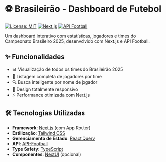 # ⚽ Brasileirão  - Dashboard de Futebol

[![License: MIT](https://img.shields.io/badge/License-MIT-blue.svg)](https://opensource.org/licenses/MIT)
[![Next.js](https://img.shields.io/badge/Next.js-13.3.2-black.svg)](https://nextjs.org/)
[![API Football](https://img.shields.io/badge/API-Football-green.svg)](https://www.api-football.com/)

Um dashboard interativo com estatísticas, jogadores e times do Campeonato Brasileiro 2025, desenvolvido com Next.js e API Football.


## ✨ Funcionalidades

- 📊 Visualização de todos os times do Brasileirão 2025
- 👥 Listagem completa de jogadores por time
- 🔍 Busca inteligente por nome de jogador
- 📱 Design totalmente responsivo
- ⚡ Performance otimizada com Next.js

## 🛠 Tecnologias Utilizadas

- **Framework**: [Next.js](https://nextjs.org/) (com App Router)
- **Estilização**: [Tailwind CSS](https://tailwindcss.com/)
- **Gerenciamento de Estado**: [React Query](https://tanstack.com/query)
- **API**: [API-Football](https://www.api-football.com/)
- **Type Safety**: [TypeScript](https://www.typescriptlang.org/)
- **Componentes**: [NextUI](https://nextui.org/) (opcional)
